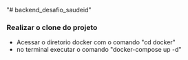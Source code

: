 "# backend_desafio_saudeid" 

### Realizar o clone do projeto

- Acessar o diretorio docker com o comando "cd docker"
- no terminal executar o comando "docker-compose up -d"
